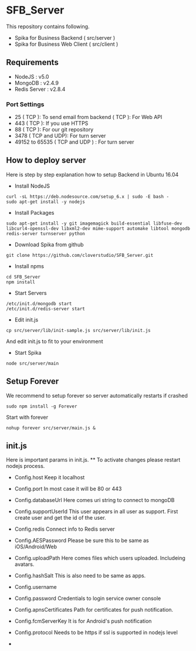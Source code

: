 # SFB_Server

This repository contains following.

- Spika for Business Backend ( src/server )
- Spika for Business Web Client ( src/client )

## Requirements

- NodeJS : v5.0
- MongoDB :  v2.4.9
- Redis Server : v2.8.4

### Port Settings
- 25 ( TCP ): To send email from backend ( TCP ): For Web API
- 443 ( TCP ): If you use HTTPS
- 88 ( TCP ): For our git repository
- 3478 ( TCP and UDP): For turn server
- 49152 to 65535 ( TCP and UDP ) : For turn server

## How to deploy server 

Here is step by step explanation how to setup Backend in Ubuntu 16.04

- Install NodeJS
```
curl -sL https://deb.nodesource.com/setup_6.x | sudo -E bash -
sudo apt-get install -y nodejs
```

- Install Packages
```
sudo apt-get install -y git imagemagick build-essential libfuse-dev libcurl4-openssl-dev libxml2-dev mime-support automake libtool mongodb redis-server turnserver python
```

- Download Spika from github
```
git clone https://github.com/cloverstudio/SFB_Server.git
```

- Install npms
```
cd SFB_Server
npm install
```

- Start Servers
```
/etc/init.d/mongodb start
/etc/init.d/redis-server start
```

- Edit init.js
```
cp src/server/lib/init-sample.js src/server/lib/init.js
```
And edit init.js to fit to your environment

- Start Spika
```
node src/server/main
```

## Setup Forever

We recommend to setup forever so server automatically restarts if crashed

```
sudo npm install -g Forever
```

Start with forever
```
nohup forever src/server/main.js &
```

## init.js

Here is important params in init.js.
** To activate changes please restart nodejs process.

- Config.host
Keep it localhost

- Config.port
In most case it will be 80 or 443

- Config.databaseUrl
Here comes uri string to connect to mongoDB

- Config.supportUserId
This user appears in all user as support. First create user and get the id of the user.

- Config.redis
Connect info to Redis server

- Config.AESPassword
Please be sure this to be same as iOS/Android/Web

- Config.uploadPath
Here comes files which users uploaded. Includeing avatars.

- Config.hashSalt
This is also need to be same as apps.

- Config.username
- Config.password
Credentials to login service owner console

- Config.apnsCertificates
Path for certificates for push notification.

- Config.fcmServerKey
It is for Android's push notification

- Config.protocol
Needs to be https if ssl is supported in nodejs level

- 